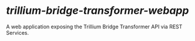 # _trillium-bridge-transformer-webapp_
A web application exposing the Trillium Bridge Transformer API via REST Services.
